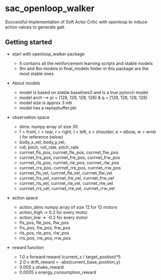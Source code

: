 # sac_openloop_walker
Successful Implementation of Soft Actor Critic with openloop to induce action values to generate gait

## Getting started
 - start with openloop_walker package
    - It contains all the reinforcement learning scripts and stable models
    - 9m and 8m models in final_models folder in this package are the most stable ones

 - About models
    - model is based on stable baselines3 and is a true pytorch model
    - model arch --> pi = [128, 128, 128, 128] & q = [128, 128, 128, 128]
    - model size is approx 3 mb
    - model has a replaybuffer.pkl

 - observation space
     - dims: numpy array of size 30
     - f > front, r > rear, r > right, l > left, s > shoulder, e > elbow, w > wrist ( for reference below)
     - body_x_vel, body_y_vel, 
     - roll, pitch, roll_rate, pitch_rate
     - currnet_fls_pos, currnet_fle_pos, currnet_flw_pos 
     - currnet_frs_pos, currnet_fre_pos, currnet_frw_pos 
     - currnet_rls_pos, currnet_rle_pos, currnet_rlw_pos 
     - currnet_rrs_pos, currnet_rre_pos, currnet_rrw_pos
     - currnet_fls_vel, currnet_fle_vel, currnet_flw_vel 
     - currnet_frs_vel, currnet_fre_vel, currnet_frw_vel 
     - currnet_rls_vel, currnet_rle_vel, currnet_rlw_vel 
     - currnet_rrs_vel, currnet_rre_vel, currnet_rrw_vel
 - action space
     - action_dims  numpy array of size 12 for 12 motors 
     - action_high -> 0.2 for every motor 
     - action_low -> -0.2 for every motor 
     - fls_pos, fle_pos, flw_pos
     - frs_pos, fre_pos, frw_pos
     - rls_pos, rle_pos, rlw_pos
     - rrs_pos, rre_pos, rrw_pos
     
 - reward function
    - 1.0 x forward reward (current_x / target_postion)*5
    - 2.0 x drift_reward = -abs(current_base_position_y)
    - 0.005 x shake_reward
    - 0.0005 x energy_consumption_reward

 

